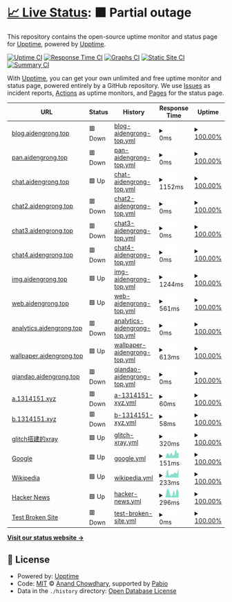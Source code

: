 # [📈 Live Status](https://demo.upptime.js.org): <!--live status--> **🟧 Partial outage**

This repository contains the open-source uptime monitor and status page for [Upptime](https://upptime.js.org), powered by [Upptime](https://github.com/upptime/upptime).

[![Uptime CI](https://github.com/upptime/upptime/workflows/Uptime%20CI/badge.svg)](https://github.com/upptime/upptime/actions?query=workflow%3A%22Uptime+CI%22)
[![Response Time CI](https://github.com/upptime/upptime/workflows/Response%20Time%20CI/badge.svg)](https://github.com/upptime/upptime/actions?query=workflow%3A%22Response+Time+CI%22)
[![Graphs CI](https://github.com/upptime/upptime/workflows/Graphs%20CI/badge.svg)](https://github.com/upptime/upptime/actions?query=workflow%3A%22Graphs+CI%22)
[![Static Site CI](https://github.com/upptime/upptime/workflows/Static%20Site%20CI/badge.svg)](https://github.com/upptime/upptime/actions?query=workflow%3A%22Static+Site+CI%22)
[![Summary CI](https://github.com/upptime/upptime/workflows/Summary%20CI/badge.svg)](https://github.com/upptime/upptime/actions?query=workflow%3A%22Summary+CI%22)

With [Upptime](https://upptime.js.org), you can get your own unlimited and free uptime monitor and status page, powered entirely by a GitHub repository. We use [Issues](https://github.com/upptime/upptime/issues) as incident reports, [Actions](https://github.com/upptime/upptime/actions) as uptime monitors, and [Pages](https://demo.upptime.js.org) for the status page.

<!--start: status pages-->
<!-- This summary is generated by Upptime (https://github.com/upptime/upptime) -->
<!-- Do not edit this manually, your changes will be overwritten -->
<!-- prettier-ignore -->
| URL | Status | History | Response Time | Uptime |
| --- | ------ | ------- | ------------- | ------ |
| <img alt="" src="https://icons.duckduckgo.com/ip3/blog.aidengrong.top.ico" height="13"> [blog.aidengrong.top](https://blog.aidengrong.top) | 🟥 Down | [blog-aidengrong-top.yml](https://github.com/xfxx2022/upptime/commits/HEAD/history/blog-aidengrong-top.yml) | <details><summary><img alt="Response time graph" src="./graphs/blog-aidengrong-top/response-time-week.png" height="20"> 0ms</summary><br><a href="https://demo.upptime.js.org/history/blog-aidengrong-top"><img alt="Response time 875" src="https://img.shields.io/endpoint?url=https%3A%2F%2Fraw.githubusercontent.com%2Fxfxx2022%2Fupptime%2FHEAD%2Fapi%2Fblog-aidengrong-top%2Fresponse-time.json"></a><br><a href="https://demo.upptime.js.org/history/blog-aidengrong-top"><img alt="24-hour response time 0" src="https://img.shields.io/endpoint?url=https%3A%2F%2Fraw.githubusercontent.com%2Fxfxx2022%2Fupptime%2FHEAD%2Fapi%2Fblog-aidengrong-top%2Fresponse-time-day.json"></a><br><a href="https://demo.upptime.js.org/history/blog-aidengrong-top"><img alt="7-day response time 0" src="https://img.shields.io/endpoint?url=https%3A%2F%2Fraw.githubusercontent.com%2Fxfxx2022%2Fupptime%2FHEAD%2Fapi%2Fblog-aidengrong-top%2Fresponse-time-week.json"></a><br><a href="https://demo.upptime.js.org/history/blog-aidengrong-top"><img alt="30-day response time 1180" src="https://img.shields.io/endpoint?url=https%3A%2F%2Fraw.githubusercontent.com%2Fxfxx2022%2Fupptime%2FHEAD%2Fapi%2Fblog-aidengrong-top%2Fresponse-time-month.json"></a><br><a href="https://demo.upptime.js.org/history/blog-aidengrong-top"><img alt="1-year response time 875" src="https://img.shields.io/endpoint?url=https%3A%2F%2Fraw.githubusercontent.com%2Fxfxx2022%2Fupptime%2FHEAD%2Fapi%2Fblog-aidengrong-top%2Fresponse-time-year.json"></a></details> | <details><summary><a href="https://demo.upptime.js.org/history/blog-aidengrong-top">100.00%</a></summary><a href="https://demo.upptime.js.org/history/blog-aidengrong-top"><img alt="All-time uptime 100.00%" src="https://img.shields.io/endpoint?url=https%3A%2F%2Fraw.githubusercontent.com%2Fxfxx2022%2Fupptime%2FHEAD%2Fapi%2Fblog-aidengrong-top%2Fuptime.json"></a><br><a href="https://demo.upptime.js.org/history/blog-aidengrong-top"><img alt="24-hour uptime 100.00%" src="https://img.shields.io/endpoint?url=https%3A%2F%2Fraw.githubusercontent.com%2Fxfxx2022%2Fupptime%2FHEAD%2Fapi%2Fblog-aidengrong-top%2Fuptime-day.json"></a><br><a href="https://demo.upptime.js.org/history/blog-aidengrong-top"><img alt="7-day uptime 100.00%" src="https://img.shields.io/endpoint?url=https%3A%2F%2Fraw.githubusercontent.com%2Fxfxx2022%2Fupptime%2FHEAD%2Fapi%2Fblog-aidengrong-top%2Fuptime-week.json"></a><br><a href="https://demo.upptime.js.org/history/blog-aidengrong-top"><img alt="30-day uptime 100.00%" src="https://img.shields.io/endpoint?url=https%3A%2F%2Fraw.githubusercontent.com%2Fxfxx2022%2Fupptime%2FHEAD%2Fapi%2Fblog-aidengrong-top%2Fuptime-month.json"></a><br><a href="https://demo.upptime.js.org/history/blog-aidengrong-top"><img alt="1-year uptime 100.00%" src="https://img.shields.io/endpoint?url=https%3A%2F%2Fraw.githubusercontent.com%2Fxfxx2022%2Fupptime%2FHEAD%2Fapi%2Fblog-aidengrong-top%2Fuptime-year.json"></a></details>
| <img alt="" src="https://icons.duckduckgo.com/ip3/pan.aidengrong.top.ico" height="13"> [pan.aidengrong.top](https://pan.aidengrong.top) | 🟥 Down | [pan-aidengrong-top.yml](https://github.com/xfxx2022/upptime/commits/HEAD/history/pan-aidengrong-top.yml) | <details><summary><img alt="Response time graph" src="./graphs/pan-aidengrong-top/response-time-week.png" height="20"> 0ms</summary><br><a href="https://demo.upptime.js.org/history/pan-aidengrong-top"><img alt="Response time 1245" src="https://img.shields.io/endpoint?url=https%3A%2F%2Fraw.githubusercontent.com%2Fxfxx2022%2Fupptime%2FHEAD%2Fapi%2Fpan-aidengrong-top%2Fresponse-time.json"></a><br><a href="https://demo.upptime.js.org/history/pan-aidengrong-top"><img alt="24-hour response time 0" src="https://img.shields.io/endpoint?url=https%3A%2F%2Fraw.githubusercontent.com%2Fxfxx2022%2Fupptime%2FHEAD%2Fapi%2Fpan-aidengrong-top%2Fresponse-time-day.json"></a><br><a href="https://demo.upptime.js.org/history/pan-aidengrong-top"><img alt="7-day response time 0" src="https://img.shields.io/endpoint?url=https%3A%2F%2Fraw.githubusercontent.com%2Fxfxx2022%2Fupptime%2FHEAD%2Fapi%2Fpan-aidengrong-top%2Fresponse-time-week.json"></a><br><a href="https://demo.upptime.js.org/history/pan-aidengrong-top"><img alt="30-day response time 1542" src="https://img.shields.io/endpoint?url=https%3A%2F%2Fraw.githubusercontent.com%2Fxfxx2022%2Fupptime%2FHEAD%2Fapi%2Fpan-aidengrong-top%2Fresponse-time-month.json"></a><br><a href="https://demo.upptime.js.org/history/pan-aidengrong-top"><img alt="1-year response time 1245" src="https://img.shields.io/endpoint?url=https%3A%2F%2Fraw.githubusercontent.com%2Fxfxx2022%2Fupptime%2FHEAD%2Fapi%2Fpan-aidengrong-top%2Fresponse-time-year.json"></a></details> | <details><summary><a href="https://demo.upptime.js.org/history/pan-aidengrong-top">100.00%</a></summary><a href="https://demo.upptime.js.org/history/pan-aidengrong-top"><img alt="All-time uptime 100.00%" src="https://img.shields.io/endpoint?url=https%3A%2F%2Fraw.githubusercontent.com%2Fxfxx2022%2Fupptime%2FHEAD%2Fapi%2Fpan-aidengrong-top%2Fuptime.json"></a><br><a href="https://demo.upptime.js.org/history/pan-aidengrong-top"><img alt="24-hour uptime 100.00%" src="https://img.shields.io/endpoint?url=https%3A%2F%2Fraw.githubusercontent.com%2Fxfxx2022%2Fupptime%2FHEAD%2Fapi%2Fpan-aidengrong-top%2Fuptime-day.json"></a><br><a href="https://demo.upptime.js.org/history/pan-aidengrong-top"><img alt="7-day uptime 100.00%" src="https://img.shields.io/endpoint?url=https%3A%2F%2Fraw.githubusercontent.com%2Fxfxx2022%2Fupptime%2FHEAD%2Fapi%2Fpan-aidengrong-top%2Fuptime-week.json"></a><br><a href="https://demo.upptime.js.org/history/pan-aidengrong-top"><img alt="30-day uptime 100.00%" src="https://img.shields.io/endpoint?url=https%3A%2F%2Fraw.githubusercontent.com%2Fxfxx2022%2Fupptime%2FHEAD%2Fapi%2Fpan-aidengrong-top%2Fuptime-month.json"></a><br><a href="https://demo.upptime.js.org/history/pan-aidengrong-top"><img alt="1-year uptime 100.00%" src="https://img.shields.io/endpoint?url=https%3A%2F%2Fraw.githubusercontent.com%2Fxfxx2022%2Fupptime%2FHEAD%2Fapi%2Fpan-aidengrong-top%2Fuptime-year.json"></a></details>
| <img alt="" src="https://icons.duckduckgo.com/ip3/chat.aidengrong.top.ico" height="13"> [chat.aidengrong.top](https://chat.aidengrong.top) | 🟩 Up | [chat-aidengrong-top.yml](https://github.com/xfxx2022/upptime/commits/HEAD/history/chat-aidengrong-top.yml) | <details><summary><img alt="Response time graph" src="./graphs/chat-aidengrong-top/response-time-week.png" height="20"> 1152ms</summary><br><a href="https://demo.upptime.js.org/history/chat-aidengrong-top"><img alt="Response time 1212" src="https://img.shields.io/endpoint?url=https%3A%2F%2Fraw.githubusercontent.com%2Fxfxx2022%2Fupptime%2FHEAD%2Fapi%2Fchat-aidengrong-top%2Fresponse-time.json"></a><br><a href="https://demo.upptime.js.org/history/chat-aidengrong-top"><img alt="24-hour response time 1162" src="https://img.shields.io/endpoint?url=https%3A%2F%2Fraw.githubusercontent.com%2Fxfxx2022%2Fupptime%2FHEAD%2Fapi%2Fchat-aidengrong-top%2Fresponse-time-day.json"></a><br><a href="https://demo.upptime.js.org/history/chat-aidengrong-top"><img alt="7-day response time 1152" src="https://img.shields.io/endpoint?url=https%3A%2F%2Fraw.githubusercontent.com%2Fxfxx2022%2Fupptime%2FHEAD%2Fapi%2Fchat-aidengrong-top%2Fresponse-time-week.json"></a><br><a href="https://demo.upptime.js.org/history/chat-aidengrong-top"><img alt="30-day response time 1296" src="https://img.shields.io/endpoint?url=https%3A%2F%2Fraw.githubusercontent.com%2Fxfxx2022%2Fupptime%2FHEAD%2Fapi%2Fchat-aidengrong-top%2Fresponse-time-month.json"></a><br><a href="https://demo.upptime.js.org/history/chat-aidengrong-top"><img alt="1-year response time 1212" src="https://img.shields.io/endpoint?url=https%3A%2F%2Fraw.githubusercontent.com%2Fxfxx2022%2Fupptime%2FHEAD%2Fapi%2Fchat-aidengrong-top%2Fresponse-time-year.json"></a></details> | <details><summary><a href="https://demo.upptime.js.org/history/chat-aidengrong-top">100.00%</a></summary><a href="https://demo.upptime.js.org/history/chat-aidengrong-top"><img alt="All-time uptime 100.00%" src="https://img.shields.io/endpoint?url=https%3A%2F%2Fraw.githubusercontent.com%2Fxfxx2022%2Fupptime%2FHEAD%2Fapi%2Fchat-aidengrong-top%2Fuptime.json"></a><br><a href="https://demo.upptime.js.org/history/chat-aidengrong-top"><img alt="24-hour uptime 100.00%" src="https://img.shields.io/endpoint?url=https%3A%2F%2Fraw.githubusercontent.com%2Fxfxx2022%2Fupptime%2FHEAD%2Fapi%2Fchat-aidengrong-top%2Fuptime-day.json"></a><br><a href="https://demo.upptime.js.org/history/chat-aidengrong-top"><img alt="7-day uptime 100.00%" src="https://img.shields.io/endpoint?url=https%3A%2F%2Fraw.githubusercontent.com%2Fxfxx2022%2Fupptime%2FHEAD%2Fapi%2Fchat-aidengrong-top%2Fuptime-week.json"></a><br><a href="https://demo.upptime.js.org/history/chat-aidengrong-top"><img alt="30-day uptime 100.00%" src="https://img.shields.io/endpoint?url=https%3A%2F%2Fraw.githubusercontent.com%2Fxfxx2022%2Fupptime%2FHEAD%2Fapi%2Fchat-aidengrong-top%2Fuptime-month.json"></a><br><a href="https://demo.upptime.js.org/history/chat-aidengrong-top"><img alt="1-year uptime 100.00%" src="https://img.shields.io/endpoint?url=https%3A%2F%2Fraw.githubusercontent.com%2Fxfxx2022%2Fupptime%2FHEAD%2Fapi%2Fchat-aidengrong-top%2Fuptime-year.json"></a></details>
| <img alt="" src="https://icons.duckduckgo.com/ip3/chat2.aidengrong.top.ico" height="13"> [chat2.aidengrong.top](https://chat2.aidengrong.top) | 🟥 Down | [chat2-aidengrong-top.yml](https://github.com/xfxx2022/upptime/commits/HEAD/history/chat2-aidengrong-top.yml) | <details><summary><img alt="Response time graph" src="./graphs/chat2-aidengrong-top/response-time-week.png" height="20"> 0ms</summary><br><a href="https://demo.upptime.js.org/history/chat2-aidengrong-top"><img alt="Response time 794" src="https://img.shields.io/endpoint?url=https%3A%2F%2Fraw.githubusercontent.com%2Fxfxx2022%2Fupptime%2FHEAD%2Fapi%2Fchat2-aidengrong-top%2Fresponse-time.json"></a><br><a href="https://demo.upptime.js.org/history/chat2-aidengrong-top"><img alt="24-hour response time 0" src="https://img.shields.io/endpoint?url=https%3A%2F%2Fraw.githubusercontent.com%2Fxfxx2022%2Fupptime%2FHEAD%2Fapi%2Fchat2-aidengrong-top%2Fresponse-time-day.json"></a><br><a href="https://demo.upptime.js.org/history/chat2-aidengrong-top"><img alt="7-day response time 0" src="https://img.shields.io/endpoint?url=https%3A%2F%2Fraw.githubusercontent.com%2Fxfxx2022%2Fupptime%2FHEAD%2Fapi%2Fchat2-aidengrong-top%2Fresponse-time-week.json"></a><br><a href="https://demo.upptime.js.org/history/chat2-aidengrong-top"><img alt="30-day response time 0" src="https://img.shields.io/endpoint?url=https%3A%2F%2Fraw.githubusercontent.com%2Fxfxx2022%2Fupptime%2FHEAD%2Fapi%2Fchat2-aidengrong-top%2Fresponse-time-month.json"></a><br><a href="https://demo.upptime.js.org/history/chat2-aidengrong-top"><img alt="1-year response time 794" src="https://img.shields.io/endpoint?url=https%3A%2F%2Fraw.githubusercontent.com%2Fxfxx2022%2Fupptime%2FHEAD%2Fapi%2Fchat2-aidengrong-top%2Fresponse-time-year.json"></a></details> | <details><summary><a href="https://demo.upptime.js.org/history/chat2-aidengrong-top">100.00%</a></summary><a href="https://demo.upptime.js.org/history/chat2-aidengrong-top"><img alt="All-time uptime 100.00%" src="https://img.shields.io/endpoint?url=https%3A%2F%2Fraw.githubusercontent.com%2Fxfxx2022%2Fupptime%2FHEAD%2Fapi%2Fchat2-aidengrong-top%2Fuptime.json"></a><br><a href="https://demo.upptime.js.org/history/chat2-aidengrong-top"><img alt="24-hour uptime 100.00%" src="https://img.shields.io/endpoint?url=https%3A%2F%2Fraw.githubusercontent.com%2Fxfxx2022%2Fupptime%2FHEAD%2Fapi%2Fchat2-aidengrong-top%2Fuptime-day.json"></a><br><a href="https://demo.upptime.js.org/history/chat2-aidengrong-top"><img alt="7-day uptime 100.00%" src="https://img.shields.io/endpoint?url=https%3A%2F%2Fraw.githubusercontent.com%2Fxfxx2022%2Fupptime%2FHEAD%2Fapi%2Fchat2-aidengrong-top%2Fuptime-week.json"></a><br><a href="https://demo.upptime.js.org/history/chat2-aidengrong-top"><img alt="30-day uptime 100.00%" src="https://img.shields.io/endpoint?url=https%3A%2F%2Fraw.githubusercontent.com%2Fxfxx2022%2Fupptime%2FHEAD%2Fapi%2Fchat2-aidengrong-top%2Fuptime-month.json"></a><br><a href="https://demo.upptime.js.org/history/chat2-aidengrong-top"><img alt="1-year uptime 100.00%" src="https://img.shields.io/endpoint?url=https%3A%2F%2Fraw.githubusercontent.com%2Fxfxx2022%2Fupptime%2FHEAD%2Fapi%2Fchat2-aidengrong-top%2Fuptime-year.json"></a></details>
| <img alt="" src="https://icons.duckduckgo.com/ip3/chat3.aidengrong.top.ico" height="13"> [chat3.aidengrong.top](https://chat3.aidengrong.top) | 🟥 Down | [chat3-aidengrong-top.yml](https://github.com/xfxx2022/upptime/commits/HEAD/history/chat3-aidengrong-top.yml) | <details><summary><img alt="Response time graph" src="./graphs/chat3-aidengrong-top/response-time-week.png" height="20"> 0ms</summary><br><a href="https://demo.upptime.js.org/history/chat3-aidengrong-top"><img alt="Response time 0" src="https://img.shields.io/endpoint?url=https%3A%2F%2Fraw.githubusercontent.com%2Fxfxx2022%2Fupptime%2FHEAD%2Fapi%2Fchat3-aidengrong-top%2Fresponse-time.json"></a><br><a href="https://demo.upptime.js.org/history/chat3-aidengrong-top"><img alt="24-hour response time 0" src="https://img.shields.io/endpoint?url=https%3A%2F%2Fraw.githubusercontent.com%2Fxfxx2022%2Fupptime%2FHEAD%2Fapi%2Fchat3-aidengrong-top%2Fresponse-time-day.json"></a><br><a href="https://demo.upptime.js.org/history/chat3-aidengrong-top"><img alt="7-day response time 0" src="https://img.shields.io/endpoint?url=https%3A%2F%2Fraw.githubusercontent.com%2Fxfxx2022%2Fupptime%2FHEAD%2Fapi%2Fchat3-aidengrong-top%2Fresponse-time-week.json"></a><br><a href="https://demo.upptime.js.org/history/chat3-aidengrong-top"><img alt="30-day response time 0" src="https://img.shields.io/endpoint?url=https%3A%2F%2Fraw.githubusercontent.com%2Fxfxx2022%2Fupptime%2FHEAD%2Fapi%2Fchat3-aidengrong-top%2Fresponse-time-month.json"></a><br><a href="https://demo.upptime.js.org/history/chat3-aidengrong-top"><img alt="1-year response time 0" src="https://img.shields.io/endpoint?url=https%3A%2F%2Fraw.githubusercontent.com%2Fxfxx2022%2Fupptime%2FHEAD%2Fapi%2Fchat3-aidengrong-top%2Fresponse-time-year.json"></a></details> | <details><summary><a href="https://demo.upptime.js.org/history/chat3-aidengrong-top">100.00%</a></summary><a href="https://demo.upptime.js.org/history/chat3-aidengrong-top"><img alt="All-time uptime 100.00%" src="https://img.shields.io/endpoint?url=https%3A%2F%2Fraw.githubusercontent.com%2Fxfxx2022%2Fupptime%2FHEAD%2Fapi%2Fchat3-aidengrong-top%2Fuptime.json"></a><br><a href="https://demo.upptime.js.org/history/chat3-aidengrong-top"><img alt="24-hour uptime 100.00%" src="https://img.shields.io/endpoint?url=https%3A%2F%2Fraw.githubusercontent.com%2Fxfxx2022%2Fupptime%2FHEAD%2Fapi%2Fchat3-aidengrong-top%2Fuptime-day.json"></a><br><a href="https://demo.upptime.js.org/history/chat3-aidengrong-top"><img alt="7-day uptime 100.00%" src="https://img.shields.io/endpoint?url=https%3A%2F%2Fraw.githubusercontent.com%2Fxfxx2022%2Fupptime%2FHEAD%2Fapi%2Fchat3-aidengrong-top%2Fuptime-week.json"></a><br><a href="https://demo.upptime.js.org/history/chat3-aidengrong-top"><img alt="30-day uptime 100.00%" src="https://img.shields.io/endpoint?url=https%3A%2F%2Fraw.githubusercontent.com%2Fxfxx2022%2Fupptime%2FHEAD%2Fapi%2Fchat3-aidengrong-top%2Fuptime-month.json"></a><br><a href="https://demo.upptime.js.org/history/chat3-aidengrong-top"><img alt="1-year uptime 100.00%" src="https://img.shields.io/endpoint?url=https%3A%2F%2Fraw.githubusercontent.com%2Fxfxx2022%2Fupptime%2FHEAD%2Fapi%2Fchat3-aidengrong-top%2Fuptime-year.json"></a></details>
| <img alt="" src="https://icons.duckduckgo.com/ip3/chat4.aidengrong.top.ico" height="13"> [chat4.aidengrong.top](https://chat4.aidengrong.top) | 🟥 Down | [chat4-aidengrong-top.yml](https://github.com/xfxx2022/upptime/commits/HEAD/history/chat4-aidengrong-top.yml) | <details><summary><img alt="Response time graph" src="./graphs/chat4-aidengrong-top/response-time-week.png" height="20"> 0ms</summary><br><a href="https://demo.upptime.js.org/history/chat4-aidengrong-top"><img alt="Response time 805" src="https://img.shields.io/endpoint?url=https%3A%2F%2Fraw.githubusercontent.com%2Fxfxx2022%2Fupptime%2FHEAD%2Fapi%2Fchat4-aidengrong-top%2Fresponse-time.json"></a><br><a href="https://demo.upptime.js.org/history/chat4-aidengrong-top"><img alt="24-hour response time 0" src="https://img.shields.io/endpoint?url=https%3A%2F%2Fraw.githubusercontent.com%2Fxfxx2022%2Fupptime%2FHEAD%2Fapi%2Fchat4-aidengrong-top%2Fresponse-time-day.json"></a><br><a href="https://demo.upptime.js.org/history/chat4-aidengrong-top"><img alt="7-day response time 0" src="https://img.shields.io/endpoint?url=https%3A%2F%2Fraw.githubusercontent.com%2Fxfxx2022%2Fupptime%2FHEAD%2Fapi%2Fchat4-aidengrong-top%2Fresponse-time-week.json"></a><br><a href="https://demo.upptime.js.org/history/chat4-aidengrong-top"><img alt="30-day response time 0" src="https://img.shields.io/endpoint?url=https%3A%2F%2Fraw.githubusercontent.com%2Fxfxx2022%2Fupptime%2FHEAD%2Fapi%2Fchat4-aidengrong-top%2Fresponse-time-month.json"></a><br><a href="https://demo.upptime.js.org/history/chat4-aidengrong-top"><img alt="1-year response time 805" src="https://img.shields.io/endpoint?url=https%3A%2F%2Fraw.githubusercontent.com%2Fxfxx2022%2Fupptime%2FHEAD%2Fapi%2Fchat4-aidengrong-top%2Fresponse-time-year.json"></a></details> | <details><summary><a href="https://demo.upptime.js.org/history/chat4-aidengrong-top">100.00%</a></summary><a href="https://demo.upptime.js.org/history/chat4-aidengrong-top"><img alt="All-time uptime 100.00%" src="https://img.shields.io/endpoint?url=https%3A%2F%2Fraw.githubusercontent.com%2Fxfxx2022%2Fupptime%2FHEAD%2Fapi%2Fchat4-aidengrong-top%2Fuptime.json"></a><br><a href="https://demo.upptime.js.org/history/chat4-aidengrong-top"><img alt="24-hour uptime 100.00%" src="https://img.shields.io/endpoint?url=https%3A%2F%2Fraw.githubusercontent.com%2Fxfxx2022%2Fupptime%2FHEAD%2Fapi%2Fchat4-aidengrong-top%2Fuptime-day.json"></a><br><a href="https://demo.upptime.js.org/history/chat4-aidengrong-top"><img alt="7-day uptime 100.00%" src="https://img.shields.io/endpoint?url=https%3A%2F%2Fraw.githubusercontent.com%2Fxfxx2022%2Fupptime%2FHEAD%2Fapi%2Fchat4-aidengrong-top%2Fuptime-week.json"></a><br><a href="https://demo.upptime.js.org/history/chat4-aidengrong-top"><img alt="30-day uptime 100.00%" src="https://img.shields.io/endpoint?url=https%3A%2F%2Fraw.githubusercontent.com%2Fxfxx2022%2Fupptime%2FHEAD%2Fapi%2Fchat4-aidengrong-top%2Fuptime-month.json"></a><br><a href="https://demo.upptime.js.org/history/chat4-aidengrong-top"><img alt="1-year uptime 100.00%" src="https://img.shields.io/endpoint?url=https%3A%2F%2Fraw.githubusercontent.com%2Fxfxx2022%2Fupptime%2FHEAD%2Fapi%2Fchat4-aidengrong-top%2Fuptime-year.json"></a></details>
| <img alt="" src="https://icons.duckduckgo.com/ip3/img.aidengrong.top.ico" height="13"> [img.aidengrong.top](https://img.aidengrong.top) | 🟩 Up | [img-aidengrong-top.yml](https://github.com/xfxx2022/upptime/commits/HEAD/history/img-aidengrong-top.yml) | <details><summary><img alt="Response time graph" src="./graphs/img-aidengrong-top/response-time-week.png" height="20"> 1244ms</summary><br><a href="https://demo.upptime.js.org/history/img-aidengrong-top"><img alt="Response time 1253" src="https://img.shields.io/endpoint?url=https%3A%2F%2Fraw.githubusercontent.com%2Fxfxx2022%2Fupptime%2FHEAD%2Fapi%2Fimg-aidengrong-top%2Fresponse-time.json"></a><br><a href="https://demo.upptime.js.org/history/img-aidengrong-top"><img alt="24-hour response time 1260" src="https://img.shields.io/endpoint?url=https%3A%2F%2Fraw.githubusercontent.com%2Fxfxx2022%2Fupptime%2FHEAD%2Fapi%2Fimg-aidengrong-top%2Fresponse-time-day.json"></a><br><a href="https://demo.upptime.js.org/history/img-aidengrong-top"><img alt="7-day response time 1244" src="https://img.shields.io/endpoint?url=https%3A%2F%2Fraw.githubusercontent.com%2Fxfxx2022%2Fupptime%2FHEAD%2Fapi%2Fimg-aidengrong-top%2Fresponse-time-week.json"></a><br><a href="https://demo.upptime.js.org/history/img-aidengrong-top"><img alt="30-day response time 1259" src="https://img.shields.io/endpoint?url=https%3A%2F%2Fraw.githubusercontent.com%2Fxfxx2022%2Fupptime%2FHEAD%2Fapi%2Fimg-aidengrong-top%2Fresponse-time-month.json"></a><br><a href="https://demo.upptime.js.org/history/img-aidengrong-top"><img alt="1-year response time 1253" src="https://img.shields.io/endpoint?url=https%3A%2F%2Fraw.githubusercontent.com%2Fxfxx2022%2Fupptime%2FHEAD%2Fapi%2Fimg-aidengrong-top%2Fresponse-time-year.json"></a></details> | <details><summary><a href="https://demo.upptime.js.org/history/img-aidengrong-top">100.00%</a></summary><a href="https://demo.upptime.js.org/history/img-aidengrong-top"><img alt="All-time uptime 100.00%" src="https://img.shields.io/endpoint?url=https%3A%2F%2Fraw.githubusercontent.com%2Fxfxx2022%2Fupptime%2FHEAD%2Fapi%2Fimg-aidengrong-top%2Fuptime.json"></a><br><a href="https://demo.upptime.js.org/history/img-aidengrong-top"><img alt="24-hour uptime 100.00%" src="https://img.shields.io/endpoint?url=https%3A%2F%2Fraw.githubusercontent.com%2Fxfxx2022%2Fupptime%2FHEAD%2Fapi%2Fimg-aidengrong-top%2Fuptime-day.json"></a><br><a href="https://demo.upptime.js.org/history/img-aidengrong-top"><img alt="7-day uptime 100.00%" src="https://img.shields.io/endpoint?url=https%3A%2F%2Fraw.githubusercontent.com%2Fxfxx2022%2Fupptime%2FHEAD%2Fapi%2Fimg-aidengrong-top%2Fuptime-week.json"></a><br><a href="https://demo.upptime.js.org/history/img-aidengrong-top"><img alt="30-day uptime 100.00%" src="https://img.shields.io/endpoint?url=https%3A%2F%2Fraw.githubusercontent.com%2Fxfxx2022%2Fupptime%2FHEAD%2Fapi%2Fimg-aidengrong-top%2Fuptime-month.json"></a><br><a href="https://demo.upptime.js.org/history/img-aidengrong-top"><img alt="1-year uptime 100.00%" src="https://img.shields.io/endpoint?url=https%3A%2F%2Fraw.githubusercontent.com%2Fxfxx2022%2Fupptime%2FHEAD%2Fapi%2Fimg-aidengrong-top%2Fuptime-year.json"></a></details>
| <img alt="" src="https://icons.duckduckgo.com/ip3/web.aidengrong.top.ico" height="13"> [web.aidengrong.top](https://web.aidengrong.top) | 🟩 Up | [web-aidengrong-top.yml](https://github.com/xfxx2022/upptime/commits/HEAD/history/web-aidengrong-top.yml) | <details><summary><img alt="Response time graph" src="./graphs/web-aidengrong-top/response-time-week.png" height="20"> 561ms</summary><br><a href="https://demo.upptime.js.org/history/web-aidengrong-top"><img alt="Response time 614" src="https://img.shields.io/endpoint?url=https%3A%2F%2Fraw.githubusercontent.com%2Fxfxx2022%2Fupptime%2FHEAD%2Fapi%2Fweb-aidengrong-top%2Fresponse-time.json"></a><br><a href="https://demo.upptime.js.org/history/web-aidengrong-top"><img alt="24-hour response time 497" src="https://img.shields.io/endpoint?url=https%3A%2F%2Fraw.githubusercontent.com%2Fxfxx2022%2Fupptime%2FHEAD%2Fapi%2Fweb-aidengrong-top%2Fresponse-time-day.json"></a><br><a href="https://demo.upptime.js.org/history/web-aidengrong-top"><img alt="7-day response time 561" src="https://img.shields.io/endpoint?url=https%3A%2F%2Fraw.githubusercontent.com%2Fxfxx2022%2Fupptime%2FHEAD%2Fapi%2Fweb-aidengrong-top%2Fresponse-time-week.json"></a><br><a href="https://demo.upptime.js.org/history/web-aidengrong-top"><img alt="30-day response time 618" src="https://img.shields.io/endpoint?url=https%3A%2F%2Fraw.githubusercontent.com%2Fxfxx2022%2Fupptime%2FHEAD%2Fapi%2Fweb-aidengrong-top%2Fresponse-time-month.json"></a><br><a href="https://demo.upptime.js.org/history/web-aidengrong-top"><img alt="1-year response time 614" src="https://img.shields.io/endpoint?url=https%3A%2F%2Fraw.githubusercontent.com%2Fxfxx2022%2Fupptime%2FHEAD%2Fapi%2Fweb-aidengrong-top%2Fresponse-time-year.json"></a></details> | <details><summary><a href="https://demo.upptime.js.org/history/web-aidengrong-top">100.00%</a></summary><a href="https://demo.upptime.js.org/history/web-aidengrong-top"><img alt="All-time uptime 100.00%" src="https://img.shields.io/endpoint?url=https%3A%2F%2Fraw.githubusercontent.com%2Fxfxx2022%2Fupptime%2FHEAD%2Fapi%2Fweb-aidengrong-top%2Fuptime.json"></a><br><a href="https://demo.upptime.js.org/history/web-aidengrong-top"><img alt="24-hour uptime 100.00%" src="https://img.shields.io/endpoint?url=https%3A%2F%2Fraw.githubusercontent.com%2Fxfxx2022%2Fupptime%2FHEAD%2Fapi%2Fweb-aidengrong-top%2Fuptime-day.json"></a><br><a href="https://demo.upptime.js.org/history/web-aidengrong-top"><img alt="7-day uptime 100.00%" src="https://img.shields.io/endpoint?url=https%3A%2F%2Fraw.githubusercontent.com%2Fxfxx2022%2Fupptime%2FHEAD%2Fapi%2Fweb-aidengrong-top%2Fuptime-week.json"></a><br><a href="https://demo.upptime.js.org/history/web-aidengrong-top"><img alt="30-day uptime 100.00%" src="https://img.shields.io/endpoint?url=https%3A%2F%2Fraw.githubusercontent.com%2Fxfxx2022%2Fupptime%2FHEAD%2Fapi%2Fweb-aidengrong-top%2Fuptime-month.json"></a><br><a href="https://demo.upptime.js.org/history/web-aidengrong-top"><img alt="1-year uptime 100.00%" src="https://img.shields.io/endpoint?url=https%3A%2F%2Fraw.githubusercontent.com%2Fxfxx2022%2Fupptime%2FHEAD%2Fapi%2Fweb-aidengrong-top%2Fuptime-year.json"></a></details>
| <img alt="" src="https://icons.duckduckgo.com/ip3/analytics.aidengrong.top.ico" height="13"> [analytics.aidengrong.top](https://analytics.aidengrong.top) | 🟥 Down | [analytics-aidengrong-top.yml](https://github.com/xfxx2022/upptime/commits/HEAD/history/analytics-aidengrong-top.yml) | <details><summary><img alt="Response time graph" src="./graphs/analytics-aidengrong-top/response-time-week.png" height="20"> 0ms</summary><br><a href="https://demo.upptime.js.org/history/analytics-aidengrong-top"><img alt="Response time 576" src="https://img.shields.io/endpoint?url=https%3A%2F%2Fraw.githubusercontent.com%2Fxfxx2022%2Fupptime%2FHEAD%2Fapi%2Fanalytics-aidengrong-top%2Fresponse-time.json"></a><br><a href="https://demo.upptime.js.org/history/analytics-aidengrong-top"><img alt="24-hour response time 0" src="https://img.shields.io/endpoint?url=https%3A%2F%2Fraw.githubusercontent.com%2Fxfxx2022%2Fupptime%2FHEAD%2Fapi%2Fanalytics-aidengrong-top%2Fresponse-time-day.json"></a><br><a href="https://demo.upptime.js.org/history/analytics-aidengrong-top"><img alt="7-day response time 0" src="https://img.shields.io/endpoint?url=https%3A%2F%2Fraw.githubusercontent.com%2Fxfxx2022%2Fupptime%2FHEAD%2Fapi%2Fanalytics-aidengrong-top%2Fresponse-time-week.json"></a><br><a href="https://demo.upptime.js.org/history/analytics-aidengrong-top"><img alt="30-day response time 0" src="https://img.shields.io/endpoint?url=https%3A%2F%2Fraw.githubusercontent.com%2Fxfxx2022%2Fupptime%2FHEAD%2Fapi%2Fanalytics-aidengrong-top%2Fresponse-time-month.json"></a><br><a href="https://demo.upptime.js.org/history/analytics-aidengrong-top"><img alt="1-year response time 576" src="https://img.shields.io/endpoint?url=https%3A%2F%2Fraw.githubusercontent.com%2Fxfxx2022%2Fupptime%2FHEAD%2Fapi%2Fanalytics-aidengrong-top%2Fresponse-time-year.json"></a></details> | <details><summary><a href="https://demo.upptime.js.org/history/analytics-aidengrong-top">100.00%</a></summary><a href="https://demo.upptime.js.org/history/analytics-aidengrong-top"><img alt="All-time uptime 100.00%" src="https://img.shields.io/endpoint?url=https%3A%2F%2Fraw.githubusercontent.com%2Fxfxx2022%2Fupptime%2FHEAD%2Fapi%2Fanalytics-aidengrong-top%2Fuptime.json"></a><br><a href="https://demo.upptime.js.org/history/analytics-aidengrong-top"><img alt="24-hour uptime 100.00%" src="https://img.shields.io/endpoint?url=https%3A%2F%2Fraw.githubusercontent.com%2Fxfxx2022%2Fupptime%2FHEAD%2Fapi%2Fanalytics-aidengrong-top%2Fuptime-day.json"></a><br><a href="https://demo.upptime.js.org/history/analytics-aidengrong-top"><img alt="7-day uptime 100.00%" src="https://img.shields.io/endpoint?url=https%3A%2F%2Fraw.githubusercontent.com%2Fxfxx2022%2Fupptime%2FHEAD%2Fapi%2Fanalytics-aidengrong-top%2Fuptime-week.json"></a><br><a href="https://demo.upptime.js.org/history/analytics-aidengrong-top"><img alt="30-day uptime 100.00%" src="https://img.shields.io/endpoint?url=https%3A%2F%2Fraw.githubusercontent.com%2Fxfxx2022%2Fupptime%2FHEAD%2Fapi%2Fanalytics-aidengrong-top%2Fuptime-month.json"></a><br><a href="https://demo.upptime.js.org/history/analytics-aidengrong-top"><img alt="1-year uptime 100.00%" src="https://img.shields.io/endpoint?url=https%3A%2F%2Fraw.githubusercontent.com%2Fxfxx2022%2Fupptime%2FHEAD%2Fapi%2Fanalytics-aidengrong-top%2Fuptime-year.json"></a></details>
| <img alt="" src="https://icons.duckduckgo.com/ip3/wallpaper.aidengrong.top.ico" height="13"> [wallpaper.aidengrong.top](https://wallpaper.aidengrong.top) | 🟩 Up | [wallpaper-aidengrong-top.yml](https://github.com/xfxx2022/upptime/commits/HEAD/history/wallpaper-aidengrong-top.yml) | <details><summary><img alt="Response time graph" src="./graphs/wallpaper-aidengrong-top/response-time-week.png" height="20"> 613ms</summary><br><a href="https://demo.upptime.js.org/history/wallpaper-aidengrong-top"><img alt="Response time 611" src="https://img.shields.io/endpoint?url=https%3A%2F%2Fraw.githubusercontent.com%2Fxfxx2022%2Fupptime%2FHEAD%2Fapi%2Fwallpaper-aidengrong-top%2Fresponse-time.json"></a><br><a href="https://demo.upptime.js.org/history/wallpaper-aidengrong-top"><img alt="24-hour response time 494" src="https://img.shields.io/endpoint?url=https%3A%2F%2Fraw.githubusercontent.com%2Fxfxx2022%2Fupptime%2FHEAD%2Fapi%2Fwallpaper-aidengrong-top%2Fresponse-time-day.json"></a><br><a href="https://demo.upptime.js.org/history/wallpaper-aidengrong-top"><img alt="7-day response time 613" src="https://img.shields.io/endpoint?url=https%3A%2F%2Fraw.githubusercontent.com%2Fxfxx2022%2Fupptime%2FHEAD%2Fapi%2Fwallpaper-aidengrong-top%2Fresponse-time-week.json"></a><br><a href="https://demo.upptime.js.org/history/wallpaper-aidengrong-top"><img alt="30-day response time 571" src="https://img.shields.io/endpoint?url=https%3A%2F%2Fraw.githubusercontent.com%2Fxfxx2022%2Fupptime%2FHEAD%2Fapi%2Fwallpaper-aidengrong-top%2Fresponse-time-month.json"></a><br><a href="https://demo.upptime.js.org/history/wallpaper-aidengrong-top"><img alt="1-year response time 611" src="https://img.shields.io/endpoint?url=https%3A%2F%2Fraw.githubusercontent.com%2Fxfxx2022%2Fupptime%2FHEAD%2Fapi%2Fwallpaper-aidengrong-top%2Fresponse-time-year.json"></a></details> | <details><summary><a href="https://demo.upptime.js.org/history/wallpaper-aidengrong-top">100.00%</a></summary><a href="https://demo.upptime.js.org/history/wallpaper-aidengrong-top"><img alt="All-time uptime 100.00%" src="https://img.shields.io/endpoint?url=https%3A%2F%2Fraw.githubusercontent.com%2Fxfxx2022%2Fupptime%2FHEAD%2Fapi%2Fwallpaper-aidengrong-top%2Fuptime.json"></a><br><a href="https://demo.upptime.js.org/history/wallpaper-aidengrong-top"><img alt="24-hour uptime 100.00%" src="https://img.shields.io/endpoint?url=https%3A%2F%2Fraw.githubusercontent.com%2Fxfxx2022%2Fupptime%2FHEAD%2Fapi%2Fwallpaper-aidengrong-top%2Fuptime-day.json"></a><br><a href="https://demo.upptime.js.org/history/wallpaper-aidengrong-top"><img alt="7-day uptime 100.00%" src="https://img.shields.io/endpoint?url=https%3A%2F%2Fraw.githubusercontent.com%2Fxfxx2022%2Fupptime%2FHEAD%2Fapi%2Fwallpaper-aidengrong-top%2Fuptime-week.json"></a><br><a href="https://demo.upptime.js.org/history/wallpaper-aidengrong-top"><img alt="30-day uptime 100.00%" src="https://img.shields.io/endpoint?url=https%3A%2F%2Fraw.githubusercontent.com%2Fxfxx2022%2Fupptime%2FHEAD%2Fapi%2Fwallpaper-aidengrong-top%2Fuptime-month.json"></a><br><a href="https://demo.upptime.js.org/history/wallpaper-aidengrong-top"><img alt="1-year uptime 100.00%" src="https://img.shields.io/endpoint?url=https%3A%2F%2Fraw.githubusercontent.com%2Fxfxx2022%2Fupptime%2FHEAD%2Fapi%2Fwallpaper-aidengrong-top%2Fuptime-year.json"></a></details>
| <img alt="" src="https://icons.duckduckgo.com/ip3/qiandao.aidengrong.top.ico" height="13"> [qiandao.aidengrong.top](https://qiandao.aidengrong.top) | 🟥 Down | [qiandao-aidengrong-top.yml](https://github.com/xfxx2022/upptime/commits/HEAD/history/qiandao-aidengrong-top.yml) | <details><summary><img alt="Response time graph" src="./graphs/qiandao-aidengrong-top/response-time-week.png" height="20"> 0ms</summary><br><a href="https://demo.upptime.js.org/history/qiandao-aidengrong-top"><img alt="Response time 1750" src="https://img.shields.io/endpoint?url=https%3A%2F%2Fraw.githubusercontent.com%2Fxfxx2022%2Fupptime%2FHEAD%2Fapi%2Fqiandao-aidengrong-top%2Fresponse-time.json"></a><br><a href="https://demo.upptime.js.org/history/qiandao-aidengrong-top"><img alt="24-hour response time 0" src="https://img.shields.io/endpoint?url=https%3A%2F%2Fraw.githubusercontent.com%2Fxfxx2022%2Fupptime%2FHEAD%2Fapi%2Fqiandao-aidengrong-top%2Fresponse-time-day.json"></a><br><a href="https://demo.upptime.js.org/history/qiandao-aidengrong-top"><img alt="7-day response time 0" src="https://img.shields.io/endpoint?url=https%3A%2F%2Fraw.githubusercontent.com%2Fxfxx2022%2Fupptime%2FHEAD%2Fapi%2Fqiandao-aidengrong-top%2Fresponse-time-week.json"></a><br><a href="https://demo.upptime.js.org/history/qiandao-aidengrong-top"><img alt="30-day response time 1859" src="https://img.shields.io/endpoint?url=https%3A%2F%2Fraw.githubusercontent.com%2Fxfxx2022%2Fupptime%2FHEAD%2Fapi%2Fqiandao-aidengrong-top%2Fresponse-time-month.json"></a><br><a href="https://demo.upptime.js.org/history/qiandao-aidengrong-top"><img alt="1-year response time 1750" src="https://img.shields.io/endpoint?url=https%3A%2F%2Fraw.githubusercontent.com%2Fxfxx2022%2Fupptime%2FHEAD%2Fapi%2Fqiandao-aidengrong-top%2Fresponse-time-year.json"></a></details> | <details><summary><a href="https://demo.upptime.js.org/history/qiandao-aidengrong-top">100.00%</a></summary><a href="https://demo.upptime.js.org/history/qiandao-aidengrong-top"><img alt="All-time uptime 100.00%" src="https://img.shields.io/endpoint?url=https%3A%2F%2Fraw.githubusercontent.com%2Fxfxx2022%2Fupptime%2FHEAD%2Fapi%2Fqiandao-aidengrong-top%2Fuptime.json"></a><br><a href="https://demo.upptime.js.org/history/qiandao-aidengrong-top"><img alt="24-hour uptime 100.00%" src="https://img.shields.io/endpoint?url=https%3A%2F%2Fraw.githubusercontent.com%2Fxfxx2022%2Fupptime%2FHEAD%2Fapi%2Fqiandao-aidengrong-top%2Fuptime-day.json"></a><br><a href="https://demo.upptime.js.org/history/qiandao-aidengrong-top"><img alt="7-day uptime 100.00%" src="https://img.shields.io/endpoint?url=https%3A%2F%2Fraw.githubusercontent.com%2Fxfxx2022%2Fupptime%2FHEAD%2Fapi%2Fqiandao-aidengrong-top%2Fuptime-week.json"></a><br><a href="https://demo.upptime.js.org/history/qiandao-aidengrong-top"><img alt="30-day uptime 100.00%" src="https://img.shields.io/endpoint?url=https%3A%2F%2Fraw.githubusercontent.com%2Fxfxx2022%2Fupptime%2FHEAD%2Fapi%2Fqiandao-aidengrong-top%2Fuptime-month.json"></a><br><a href="https://demo.upptime.js.org/history/qiandao-aidengrong-top"><img alt="1-year uptime 100.00%" src="https://img.shields.io/endpoint?url=https%3A%2F%2Fraw.githubusercontent.com%2Fxfxx2022%2Fupptime%2FHEAD%2Fapi%2Fqiandao-aidengrong-top%2Fuptime-year.json"></a></details>
| <img alt="" src="https://icons.duckduckgo.com/ip3/a.1314151.xyz.ico" height="13"> [a.1314151.xyz](https://a.1314151.xyz) | 🟥 Down | [a-1314151-xyz.yml](https://github.com/xfxx2022/upptime/commits/HEAD/history/a-1314151-xyz.yml) | <details><summary><img alt="Response time graph" src="./graphs/a-1314151-xyz/response-time-week.png" height="20"> 60ms</summary><br><a href="https://demo.upptime.js.org/history/a-1314151-xyz"><img alt="Response time 67" src="https://img.shields.io/endpoint?url=https%3A%2F%2Fraw.githubusercontent.com%2Fxfxx2022%2Fupptime%2FHEAD%2Fapi%2Fa-1314151-xyz%2Fresponse-time.json"></a><br><a href="https://demo.upptime.js.org/history/a-1314151-xyz"><img alt="24-hour response time 43" src="https://img.shields.io/endpoint?url=https%3A%2F%2Fraw.githubusercontent.com%2Fxfxx2022%2Fupptime%2FHEAD%2Fapi%2Fa-1314151-xyz%2Fresponse-time-day.json"></a><br><a href="https://demo.upptime.js.org/history/a-1314151-xyz"><img alt="7-day response time 60" src="https://img.shields.io/endpoint?url=https%3A%2F%2Fraw.githubusercontent.com%2Fxfxx2022%2Fupptime%2FHEAD%2Fapi%2Fa-1314151-xyz%2Fresponse-time-week.json"></a><br><a href="https://demo.upptime.js.org/history/a-1314151-xyz"><img alt="30-day response time 68" src="https://img.shields.io/endpoint?url=https%3A%2F%2Fraw.githubusercontent.com%2Fxfxx2022%2Fupptime%2FHEAD%2Fapi%2Fa-1314151-xyz%2Fresponse-time-month.json"></a><br><a href="https://demo.upptime.js.org/history/a-1314151-xyz"><img alt="1-year response time 67" src="https://img.shields.io/endpoint?url=https%3A%2F%2Fraw.githubusercontent.com%2Fxfxx2022%2Fupptime%2FHEAD%2Fapi%2Fa-1314151-xyz%2Fresponse-time-year.json"></a></details> | <details><summary><a href="https://demo.upptime.js.org/history/a-1314151-xyz">100.00%</a></summary><a href="https://demo.upptime.js.org/history/a-1314151-xyz"><img alt="All-time uptime 100.00%" src="https://img.shields.io/endpoint?url=https%3A%2F%2Fraw.githubusercontent.com%2Fxfxx2022%2Fupptime%2FHEAD%2Fapi%2Fa-1314151-xyz%2Fuptime.json"></a><br><a href="https://demo.upptime.js.org/history/a-1314151-xyz"><img alt="24-hour uptime 100.00%" src="https://img.shields.io/endpoint?url=https%3A%2F%2Fraw.githubusercontent.com%2Fxfxx2022%2Fupptime%2FHEAD%2Fapi%2Fa-1314151-xyz%2Fuptime-day.json"></a><br><a href="https://demo.upptime.js.org/history/a-1314151-xyz"><img alt="7-day uptime 100.00%" src="https://img.shields.io/endpoint?url=https%3A%2F%2Fraw.githubusercontent.com%2Fxfxx2022%2Fupptime%2FHEAD%2Fapi%2Fa-1314151-xyz%2Fuptime-week.json"></a><br><a href="https://demo.upptime.js.org/history/a-1314151-xyz"><img alt="30-day uptime 100.00%" src="https://img.shields.io/endpoint?url=https%3A%2F%2Fraw.githubusercontent.com%2Fxfxx2022%2Fupptime%2FHEAD%2Fapi%2Fa-1314151-xyz%2Fuptime-month.json"></a><br><a href="https://demo.upptime.js.org/history/a-1314151-xyz"><img alt="1-year uptime 100.00%" src="https://img.shields.io/endpoint?url=https%3A%2F%2Fraw.githubusercontent.com%2Fxfxx2022%2Fupptime%2FHEAD%2Fapi%2Fa-1314151-xyz%2Fuptime-year.json"></a></details>
| <img alt="" src="https://icons.duckduckgo.com/ip3/b.1314151.xyz.ico" height="13"> [b.1314151.xyz](https://b.1314151.xyz) | 🟥 Down | [b-1314151-xyz.yml](https://github.com/xfxx2022/upptime/commits/HEAD/history/b-1314151-xyz.yml) | <details><summary><img alt="Response time graph" src="./graphs/b-1314151-xyz/response-time-week.png" height="20"> 58ms</summary><br><a href="https://demo.upptime.js.org/history/b-1314151-xyz"><img alt="Response time 68" src="https://img.shields.io/endpoint?url=https%3A%2F%2Fraw.githubusercontent.com%2Fxfxx2022%2Fupptime%2FHEAD%2Fapi%2Fb-1314151-xyz%2Fresponse-time.json"></a><br><a href="https://demo.upptime.js.org/history/b-1314151-xyz"><img alt="24-hour response time 42" src="https://img.shields.io/endpoint?url=https%3A%2F%2Fraw.githubusercontent.com%2Fxfxx2022%2Fupptime%2FHEAD%2Fapi%2Fb-1314151-xyz%2Fresponse-time-day.json"></a><br><a href="https://demo.upptime.js.org/history/b-1314151-xyz"><img alt="7-day response time 58" src="https://img.shields.io/endpoint?url=https%3A%2F%2Fraw.githubusercontent.com%2Fxfxx2022%2Fupptime%2FHEAD%2Fapi%2Fb-1314151-xyz%2Fresponse-time-week.json"></a><br><a href="https://demo.upptime.js.org/history/b-1314151-xyz"><img alt="30-day response time 69" src="https://img.shields.io/endpoint?url=https%3A%2F%2Fraw.githubusercontent.com%2Fxfxx2022%2Fupptime%2FHEAD%2Fapi%2Fb-1314151-xyz%2Fresponse-time-month.json"></a><br><a href="https://demo.upptime.js.org/history/b-1314151-xyz"><img alt="1-year response time 68" src="https://img.shields.io/endpoint?url=https%3A%2F%2Fraw.githubusercontent.com%2Fxfxx2022%2Fupptime%2FHEAD%2Fapi%2Fb-1314151-xyz%2Fresponse-time-year.json"></a></details> | <details><summary><a href="https://demo.upptime.js.org/history/b-1314151-xyz">100.00%</a></summary><a href="https://demo.upptime.js.org/history/b-1314151-xyz"><img alt="All-time uptime 100.00%" src="https://img.shields.io/endpoint?url=https%3A%2F%2Fraw.githubusercontent.com%2Fxfxx2022%2Fupptime%2FHEAD%2Fapi%2Fb-1314151-xyz%2Fuptime.json"></a><br><a href="https://demo.upptime.js.org/history/b-1314151-xyz"><img alt="24-hour uptime 100.00%" src="https://img.shields.io/endpoint?url=https%3A%2F%2Fraw.githubusercontent.com%2Fxfxx2022%2Fupptime%2FHEAD%2Fapi%2Fb-1314151-xyz%2Fuptime-day.json"></a><br><a href="https://demo.upptime.js.org/history/b-1314151-xyz"><img alt="7-day uptime 100.00%" src="https://img.shields.io/endpoint?url=https%3A%2F%2Fraw.githubusercontent.com%2Fxfxx2022%2Fupptime%2FHEAD%2Fapi%2Fb-1314151-xyz%2Fuptime-week.json"></a><br><a href="https://demo.upptime.js.org/history/b-1314151-xyz"><img alt="30-day uptime 100.00%" src="https://img.shields.io/endpoint?url=https%3A%2F%2Fraw.githubusercontent.com%2Fxfxx2022%2Fupptime%2FHEAD%2Fapi%2Fb-1314151-xyz%2Fuptime-month.json"></a><br><a href="https://demo.upptime.js.org/history/b-1314151-xyz"><img alt="1-year uptime 100.00%" src="https://img.shields.io/endpoint?url=https%3A%2F%2Fraw.githubusercontent.com%2Fxfxx2022%2Fupptime%2FHEAD%2Fapi%2Fb-1314151-xyz%2Fuptime-year.json"></a></details>
| <img alt="" src="https://icons.duckduckgo.com/ip3/xray-glitch.deno.dev.ico" height="13"> [glitch搭建的xray](https://xray-glitch.deno.dev) | 🟩 Up | [glitch-xray.yml](https://github.com/xfxx2022/upptime/commits/HEAD/history/glitch-xray.yml) | <details><summary><img alt="Response time graph" src="./graphs/glitch-xray/response-time-week.png" height="20"> 320ms</summary><br><a href="https://demo.upptime.js.org/history/glitch-xray"><img alt="Response time 1498" src="https://img.shields.io/endpoint?url=https%3A%2F%2Fraw.githubusercontent.com%2Fxfxx2022%2Fupptime%2FHEAD%2Fapi%2Fglitch-xray%2Fresponse-time.json"></a><br><a href="https://demo.upptime.js.org/history/glitch-xray"><img alt="24-hour response time 794" src="https://img.shields.io/endpoint?url=https%3A%2F%2Fraw.githubusercontent.com%2Fxfxx2022%2Fupptime%2FHEAD%2Fapi%2Fglitch-xray%2Fresponse-time-day.json"></a><br><a href="https://demo.upptime.js.org/history/glitch-xray"><img alt="7-day response time 320" src="https://img.shields.io/endpoint?url=https%3A%2F%2Fraw.githubusercontent.com%2Fxfxx2022%2Fupptime%2FHEAD%2Fapi%2Fglitch-xray%2Fresponse-time-week.json"></a><br><a href="https://demo.upptime.js.org/history/glitch-xray"><img alt="30-day response time 990" src="https://img.shields.io/endpoint?url=https%3A%2F%2Fraw.githubusercontent.com%2Fxfxx2022%2Fupptime%2FHEAD%2Fapi%2Fglitch-xray%2Fresponse-time-month.json"></a><br><a href="https://demo.upptime.js.org/history/glitch-xray"><img alt="1-year response time 1498" src="https://img.shields.io/endpoint?url=https%3A%2F%2Fraw.githubusercontent.com%2Fxfxx2022%2Fupptime%2FHEAD%2Fapi%2Fglitch-xray%2Fresponse-time-year.json"></a></details> | <details><summary><a href="https://demo.upptime.js.org/history/glitch-xray">100.00%</a></summary><a href="https://demo.upptime.js.org/history/glitch-xray"><img alt="All-time uptime 100.00%" src="https://img.shields.io/endpoint?url=https%3A%2F%2Fraw.githubusercontent.com%2Fxfxx2022%2Fupptime%2FHEAD%2Fapi%2Fglitch-xray%2Fuptime.json"></a><br><a href="https://demo.upptime.js.org/history/glitch-xray"><img alt="24-hour uptime 100.00%" src="https://img.shields.io/endpoint?url=https%3A%2F%2Fraw.githubusercontent.com%2Fxfxx2022%2Fupptime%2FHEAD%2Fapi%2Fglitch-xray%2Fuptime-day.json"></a><br><a href="https://demo.upptime.js.org/history/glitch-xray"><img alt="7-day uptime 100.00%" src="https://img.shields.io/endpoint?url=https%3A%2F%2Fraw.githubusercontent.com%2Fxfxx2022%2Fupptime%2FHEAD%2Fapi%2Fglitch-xray%2Fuptime-week.json"></a><br><a href="https://demo.upptime.js.org/history/glitch-xray"><img alt="30-day uptime 100.00%" src="https://img.shields.io/endpoint?url=https%3A%2F%2Fraw.githubusercontent.com%2Fxfxx2022%2Fupptime%2FHEAD%2Fapi%2Fglitch-xray%2Fuptime-month.json"></a><br><a href="https://demo.upptime.js.org/history/glitch-xray"><img alt="1-year uptime 100.00%" src="https://img.shields.io/endpoint?url=https%3A%2F%2Fraw.githubusercontent.com%2Fxfxx2022%2Fupptime%2FHEAD%2Fapi%2Fglitch-xray%2Fuptime-year.json"></a></details>
| <img alt="" src="https://icons.duckduckgo.com/ip3/www.google.com.ico" height="13"> [Google](https://www.google.com) | 🟩 Up | [google.yml](https://github.com/xfxx2022/upptime/commits/HEAD/history/google.yml) | <details><summary><img alt="Response time graph" src="./graphs/google/response-time-week.png" height="20"> 151ms</summary><br><a href="https://demo.upptime.js.org/history/google"><img alt="Response time 108" src="https://img.shields.io/endpoint?url=https%3A%2F%2Fraw.githubusercontent.com%2Fxfxx2022%2Fupptime%2FHEAD%2Fapi%2Fgoogle%2Fresponse-time.json"></a><br><a href="https://demo.upptime.js.org/history/google"><img alt="24-hour response time 87" src="https://img.shields.io/endpoint?url=https%3A%2F%2Fraw.githubusercontent.com%2Fxfxx2022%2Fupptime%2FHEAD%2Fapi%2Fgoogle%2Fresponse-time-day.json"></a><br><a href="https://demo.upptime.js.org/history/google"><img alt="7-day response time 151" src="https://img.shields.io/endpoint?url=https%3A%2F%2Fraw.githubusercontent.com%2Fxfxx2022%2Fupptime%2FHEAD%2Fapi%2Fgoogle%2Fresponse-time-week.json"></a><br><a href="https://demo.upptime.js.org/history/google"><img alt="30-day response time 137" src="https://img.shields.io/endpoint?url=https%3A%2F%2Fraw.githubusercontent.com%2Fxfxx2022%2Fupptime%2FHEAD%2Fapi%2Fgoogle%2Fresponse-time-month.json"></a><br><a href="https://demo.upptime.js.org/history/google"><img alt="1-year response time 112" src="https://img.shields.io/endpoint?url=https%3A%2F%2Fraw.githubusercontent.com%2Fxfxx2022%2Fupptime%2FHEAD%2Fapi%2Fgoogle%2Fresponse-time-year.json"></a></details> | <details><summary><a href="https://demo.upptime.js.org/history/google">100.00%</a></summary><a href="https://demo.upptime.js.org/history/google"><img alt="All-time uptime 100.00%" src="https://img.shields.io/endpoint?url=https%3A%2F%2Fraw.githubusercontent.com%2Fxfxx2022%2Fupptime%2FHEAD%2Fapi%2Fgoogle%2Fuptime.json"></a><br><a href="https://demo.upptime.js.org/history/google"><img alt="24-hour uptime 100.00%" src="https://img.shields.io/endpoint?url=https%3A%2F%2Fraw.githubusercontent.com%2Fxfxx2022%2Fupptime%2FHEAD%2Fapi%2Fgoogle%2Fuptime-day.json"></a><br><a href="https://demo.upptime.js.org/history/google"><img alt="7-day uptime 100.00%" src="https://img.shields.io/endpoint?url=https%3A%2F%2Fraw.githubusercontent.com%2Fxfxx2022%2Fupptime%2FHEAD%2Fapi%2Fgoogle%2Fuptime-week.json"></a><br><a href="https://demo.upptime.js.org/history/google"><img alt="30-day uptime 100.00%" src="https://img.shields.io/endpoint?url=https%3A%2F%2Fraw.githubusercontent.com%2Fxfxx2022%2Fupptime%2FHEAD%2Fapi%2Fgoogle%2Fuptime-month.json"></a><br><a href="https://demo.upptime.js.org/history/google"><img alt="1-year uptime 100.00%" src="https://img.shields.io/endpoint?url=https%3A%2F%2Fraw.githubusercontent.com%2Fxfxx2022%2Fupptime%2FHEAD%2Fapi%2Fgoogle%2Fuptime-year.json"></a></details>
| <img alt="" src="https://icons.duckduckgo.com/ip3/en.wikipedia.org.ico" height="13"> [Wikipedia](https://en.wikipedia.org) | 🟩 Up | [wikipedia.yml](https://github.com/xfxx2022/upptime/commits/HEAD/history/wikipedia.yml) | <details><summary><img alt="Response time graph" src="./graphs/wikipedia/response-time-week.png" height="20"> 233ms</summary><br><a href="https://demo.upptime.js.org/history/wikipedia"><img alt="Response time 254" src="https://img.shields.io/endpoint?url=https%3A%2F%2Fraw.githubusercontent.com%2Fxfxx2022%2Fupptime%2FHEAD%2Fapi%2Fwikipedia%2Fresponse-time.json"></a><br><a href="https://demo.upptime.js.org/history/wikipedia"><img alt="24-hour response time 96" src="https://img.shields.io/endpoint?url=https%3A%2F%2Fraw.githubusercontent.com%2Fxfxx2022%2Fupptime%2FHEAD%2Fapi%2Fwikipedia%2Fresponse-time-day.json"></a><br><a href="https://demo.upptime.js.org/history/wikipedia"><img alt="7-day response time 233" src="https://img.shields.io/endpoint?url=https%3A%2F%2Fraw.githubusercontent.com%2Fxfxx2022%2Fupptime%2FHEAD%2Fapi%2Fwikipedia%2Fresponse-time-week.json"></a><br><a href="https://demo.upptime.js.org/history/wikipedia"><img alt="30-day response time 240" src="https://img.shields.io/endpoint?url=https%3A%2F%2Fraw.githubusercontent.com%2Fxfxx2022%2Fupptime%2FHEAD%2Fapi%2Fwikipedia%2Fresponse-time-month.json"></a><br><a href="https://demo.upptime.js.org/history/wikipedia"><img alt="1-year response time 265" src="https://img.shields.io/endpoint?url=https%3A%2F%2Fraw.githubusercontent.com%2Fxfxx2022%2Fupptime%2FHEAD%2Fapi%2Fwikipedia%2Fresponse-time-year.json"></a></details> | <details><summary><a href="https://demo.upptime.js.org/history/wikipedia">100.00%</a></summary><a href="https://demo.upptime.js.org/history/wikipedia"><img alt="All-time uptime 100.00%" src="https://img.shields.io/endpoint?url=https%3A%2F%2Fraw.githubusercontent.com%2Fxfxx2022%2Fupptime%2FHEAD%2Fapi%2Fwikipedia%2Fuptime.json"></a><br><a href="https://demo.upptime.js.org/history/wikipedia"><img alt="24-hour uptime 100.00%" src="https://img.shields.io/endpoint?url=https%3A%2F%2Fraw.githubusercontent.com%2Fxfxx2022%2Fupptime%2FHEAD%2Fapi%2Fwikipedia%2Fuptime-day.json"></a><br><a href="https://demo.upptime.js.org/history/wikipedia"><img alt="7-day uptime 100.00%" src="https://img.shields.io/endpoint?url=https%3A%2F%2Fraw.githubusercontent.com%2Fxfxx2022%2Fupptime%2FHEAD%2Fapi%2Fwikipedia%2Fuptime-week.json"></a><br><a href="https://demo.upptime.js.org/history/wikipedia"><img alt="30-day uptime 100.00%" src="https://img.shields.io/endpoint?url=https%3A%2F%2Fraw.githubusercontent.com%2Fxfxx2022%2Fupptime%2FHEAD%2Fapi%2Fwikipedia%2Fuptime-month.json"></a><br><a href="https://demo.upptime.js.org/history/wikipedia"><img alt="1-year uptime 100.00%" src="https://img.shields.io/endpoint?url=https%3A%2F%2Fraw.githubusercontent.com%2Fxfxx2022%2Fupptime%2FHEAD%2Fapi%2Fwikipedia%2Fuptime-year.json"></a></details>
| <img alt="" src="https://icons.duckduckgo.com/ip3/news.ycombinator.com.ico" height="13"> [Hacker News](https://news.ycombinator.com) | 🟩 Up | [hacker-news.yml](https://github.com/xfxx2022/upptime/commits/HEAD/history/hacker-news.yml) | <details><summary><img alt="Response time graph" src="./graphs/hacker-news/response-time-week.png" height="20"> 296ms</summary><br><a href="https://demo.upptime.js.org/history/hacker-news"><img alt="Response time 410" src="https://img.shields.io/endpoint?url=https%3A%2F%2Fraw.githubusercontent.com%2Fxfxx2022%2Fupptime%2FHEAD%2Fapi%2Fhacker-news%2Fresponse-time.json"></a><br><a href="https://demo.upptime.js.org/history/hacker-news"><img alt="24-hour response time 110" src="https://img.shields.io/endpoint?url=https%3A%2F%2Fraw.githubusercontent.com%2Fxfxx2022%2Fupptime%2FHEAD%2Fapi%2Fhacker-news%2Fresponse-time-day.json"></a><br><a href="https://demo.upptime.js.org/history/hacker-news"><img alt="7-day response time 296" src="https://img.shields.io/endpoint?url=https%3A%2F%2Fraw.githubusercontent.com%2Fxfxx2022%2Fupptime%2FHEAD%2Fapi%2Fhacker-news%2Fresponse-time-week.json"></a><br><a href="https://demo.upptime.js.org/history/hacker-news"><img alt="30-day response time 311" src="https://img.shields.io/endpoint?url=https%3A%2F%2Fraw.githubusercontent.com%2Fxfxx2022%2Fupptime%2FHEAD%2Fapi%2Fhacker-news%2Fresponse-time-month.json"></a><br><a href="https://demo.upptime.js.org/history/hacker-news"><img alt="1-year response time 440" src="https://img.shields.io/endpoint?url=https%3A%2F%2Fraw.githubusercontent.com%2Fxfxx2022%2Fupptime%2FHEAD%2Fapi%2Fhacker-news%2Fresponse-time-year.json"></a></details> | <details><summary><a href="https://demo.upptime.js.org/history/hacker-news">100.00%</a></summary><a href="https://demo.upptime.js.org/history/hacker-news"><img alt="All-time uptime 100.00%" src="https://img.shields.io/endpoint?url=https%3A%2F%2Fraw.githubusercontent.com%2Fxfxx2022%2Fupptime%2FHEAD%2Fapi%2Fhacker-news%2Fuptime.json"></a><br><a href="https://demo.upptime.js.org/history/hacker-news"><img alt="24-hour uptime 100.00%" src="https://img.shields.io/endpoint?url=https%3A%2F%2Fraw.githubusercontent.com%2Fxfxx2022%2Fupptime%2FHEAD%2Fapi%2Fhacker-news%2Fuptime-day.json"></a><br><a href="https://demo.upptime.js.org/history/hacker-news"><img alt="7-day uptime 100.00%" src="https://img.shields.io/endpoint?url=https%3A%2F%2Fraw.githubusercontent.com%2Fxfxx2022%2Fupptime%2FHEAD%2Fapi%2Fhacker-news%2Fuptime-week.json"></a><br><a href="https://demo.upptime.js.org/history/hacker-news"><img alt="30-day uptime 100.00%" src="https://img.shields.io/endpoint?url=https%3A%2F%2Fraw.githubusercontent.com%2Fxfxx2022%2Fupptime%2FHEAD%2Fapi%2Fhacker-news%2Fuptime-month.json"></a><br><a href="https://demo.upptime.js.org/history/hacker-news"><img alt="1-year uptime 100.00%" src="https://img.shields.io/endpoint?url=https%3A%2F%2Fraw.githubusercontent.com%2Fxfxx2022%2Fupptime%2FHEAD%2Fapi%2Fhacker-news%2Fuptime-year.json"></a></details>
| <img alt="" src="https://icons.duckduckgo.com/ip3/thissitedoesnotexist.koj.co.ico" height="13"> [Test Broken Site](https://thissitedoesnotexist.koj.co) | 🟥 Down | [test-broken-site.yml](https://github.com/xfxx2022/upptime/commits/HEAD/history/test-broken-site.yml) | <details><summary><img alt="Response time graph" src="./graphs/test-broken-site/response-time-week.png" height="20"> 0ms</summary><br><a href="https://demo.upptime.js.org/history/test-broken-site"><img alt="Response time 0" src="https://img.shields.io/endpoint?url=https%3A%2F%2Fraw.githubusercontent.com%2Fxfxx2022%2Fupptime%2FHEAD%2Fapi%2Ftest-broken-site%2Fresponse-time.json"></a><br><a href="https://demo.upptime.js.org/history/test-broken-site"><img alt="24-hour response time 0" src="https://img.shields.io/endpoint?url=https%3A%2F%2Fraw.githubusercontent.com%2Fxfxx2022%2Fupptime%2FHEAD%2Fapi%2Ftest-broken-site%2Fresponse-time-day.json"></a><br><a href="https://demo.upptime.js.org/history/test-broken-site"><img alt="7-day response time 0" src="https://img.shields.io/endpoint?url=https%3A%2F%2Fraw.githubusercontent.com%2Fxfxx2022%2Fupptime%2FHEAD%2Fapi%2Ftest-broken-site%2Fresponse-time-week.json"></a><br><a href="https://demo.upptime.js.org/history/test-broken-site"><img alt="30-day response time 0" src="https://img.shields.io/endpoint?url=https%3A%2F%2Fraw.githubusercontent.com%2Fxfxx2022%2Fupptime%2FHEAD%2Fapi%2Ftest-broken-site%2Fresponse-time-month.json"></a><br><a href="https://demo.upptime.js.org/history/test-broken-site"><img alt="1-year response time 0" src="https://img.shields.io/endpoint?url=https%3A%2F%2Fraw.githubusercontent.com%2Fxfxx2022%2Fupptime%2FHEAD%2Fapi%2Ftest-broken-site%2Fresponse-time-year.json"></a></details> | <details><summary><a href="https://demo.upptime.js.org/history/test-broken-site">100.00%</a></summary><a href="https://demo.upptime.js.org/history/test-broken-site"><img alt="All-time uptime 100.00%" src="https://img.shields.io/endpoint?url=https%3A%2F%2Fraw.githubusercontent.com%2Fxfxx2022%2Fupptime%2FHEAD%2Fapi%2Ftest-broken-site%2Fuptime.json"></a><br><a href="https://demo.upptime.js.org/history/test-broken-site"><img alt="24-hour uptime 100.00%" src="https://img.shields.io/endpoint?url=https%3A%2F%2Fraw.githubusercontent.com%2Fxfxx2022%2Fupptime%2FHEAD%2Fapi%2Ftest-broken-site%2Fuptime-day.json"></a><br><a href="https://demo.upptime.js.org/history/test-broken-site"><img alt="7-day uptime 100.00%" src="https://img.shields.io/endpoint?url=https%3A%2F%2Fraw.githubusercontent.com%2Fxfxx2022%2Fupptime%2FHEAD%2Fapi%2Ftest-broken-site%2Fuptime-week.json"></a><br><a href="https://demo.upptime.js.org/history/test-broken-site"><img alt="30-day uptime 100.00%" src="https://img.shields.io/endpoint?url=https%3A%2F%2Fraw.githubusercontent.com%2Fxfxx2022%2Fupptime%2FHEAD%2Fapi%2Ftest-broken-site%2Fuptime-month.json"></a><br><a href="https://demo.upptime.js.org/history/test-broken-site"><img alt="1-year uptime 100.00%" src="https://img.shields.io/endpoint?url=https%3A%2F%2Fraw.githubusercontent.com%2Fxfxx2022%2Fupptime%2FHEAD%2Fapi%2Ftest-broken-site%2Fuptime-year.json"></a></details>

<!--end: status pages-->

[**Visit our status website →**](https://demo.upptime.js.org)

## 📄 License

- Powered by: [Upptime](https://github.com/upptime/upptime)
- Code: [MIT](./LICENSE) © [Anand Chowdhary](https://anandchowdhary.com), supported by [Pabio](https://pabio.com)
- Data in the `./history` directory: [Open Database License](https://opendatacommons.org/licenses/odbl/1-0/)
